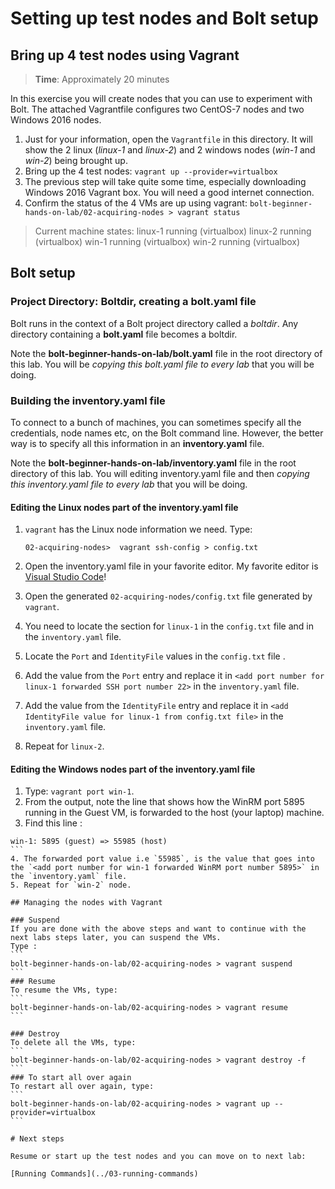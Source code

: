 # Setting up test nodes and Bolt setup

## Bring up 4 test nodes using Vagrant

> **Time**: Approximately 20 minutes

In this exercise you will create nodes that you can use to experiment with Bolt. The attached Vagrantfile configures two CentOS-7 nodes and two Windows 2016 nodes.

1. Just for your information, open the `Vagrantfile` in this directory. It will show the 2 linux (_linux-1_ and _linux-2_) and 2 windows nodes (_win-1_ and _win-2_) being brought up.
1. Bring up the 4 test nodes:  `vagrant up --provider=virtualbox`
1. The previous step will take quite some time, especially downloading Windows 2016 Vagrant box. You will need a good internet connection.
1. Confirm the status of the 4 VMs are up using vagrant: `bolt-beginner-hands-on-lab/02-acquiring-nodes > vagrant status`

> Current machine states:
> linux-1                     running (virtualbox)
> linux-2                     running (virtualbox)
> win-1                       running (virtualbox)
> win-2                       running (virtualbox)

## Bolt setup

### Project Directory: Boltdir, creating a bolt.yaml file

Bolt runs in the context of a Bolt project directory called a *boltdir*. Any directory containing a __bolt.yaml__ file becomes a boltdir.

Note the __bolt-beginner-hands-on-lab/bolt.yaml__ file in the root directory of this lab. You will be _copying this bolt.yaml file to every lab_ that you will be doing.

### Building the inventory.yaml file

To connect to a bunch of machines, you can sometimes specify all the credentials, node names etc, on the Bolt command line. However, the better way is to specify all this information in an __inventory.yaml__ file. 

Note the __bolt-beginner-hands-on-lab/inventory.yaml__ file in the root directory of this lab. You will editing inventory.yaml file and then _copying this inventory.yaml file to every lab_ that you will be doing.

#### Editing the Linux nodes part of the inventory.yaml file

1. `vagrant` has the Linux node information we need. Type:

    ```
    02-acquiring-nodes>  vagrant ssh-config > config.txt
    ```

2. Open the inventory.yaml file in your favorite editor. My favorite editor is [Visual Studio Code](https://code.visualstudio.com/download)!
3. Open the generated `02-acquiring-nodes/config.txt` file generated by `vagrant`.
4. You need to locate the section for `linux-1` in the `config.txt` file and in the `inventory.yaml` file.
5. Locate the `Port` and `IdentityFile` values in the `config.txt` file .   
5. Add the value from the `Port` entry and replace it in `<add port number for linux-1 forwarded SSH port number 22>` in the `inventory.yaml` file.
6. Add the value from the `IdentityFile` entry and replace it in `<add IdentityFile value for linux-1 from config.txt file>` in the `inventory.yaml` file.
7. Repeat for `linux-2`.

#### Editing the Windows nodes part of the inventory.yaml file

1. Type: `vagrant port win-1`. 
2. From the output, note the line that shows how the WinRM port 5895 running in the Guest VM, is forwarded to the host (your laptop) machine.
3. Find this line :
````
win-1: 5895 (guest) => 55985 (host)
```
4. The forwarded port value i.e `55985`, is the value that goes into the `<add port number for win-1 forwarded WinRM port number 5895>` in the `inventory.yaml` file.
5. Repeat for `win-2` node.

## Managing the nodes with Vagrant

### Suspend
If you are done with the above steps and want to continue with the next labs steps later, you can suspend the VMs. 
Type : 
```
bolt-beginner-hands-on-lab/02-acquiring-nodes > vagrant suspend
```
### Resume
To resume the VMs, type:
```
bolt-beginner-hands-on-lab/02-acquiring-nodes > vagrant resume
```

### Destroy
To delete all the VMs, type:
```
bolt-beginner-hands-on-lab/02-acquiring-nodes > vagrant destroy -f
```
### To start all over again
To restart all over again, type:
```
bolt-beginner-hands-on-lab/02-acquiring-nodes > vagrant up --provider=virtualbox
```

# Next steps

Resume or start up the test nodes and you can move on to next lab:

[Running Commands](../03-running-commands)
